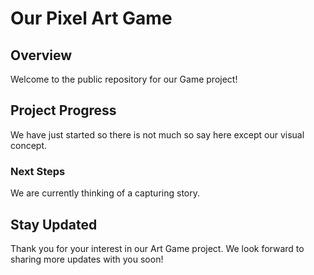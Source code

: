 # Our Pixel Art Game

## Overview
Welcome to the public repository for our Game project!

## Project Progress
We have just started so there is not much so say here except our visual concept.

### Next Steps
We are currently thinking of a capturing story.

## Stay Updated
Thank you for your interest in our Art Game project. We look forward to sharing more updates with you soon!
